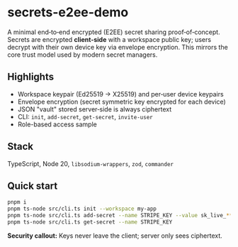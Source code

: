 # secrets-e2ee-demo
A minimal end‑to‑end encrypted (E2EE) secret sharing proof‑of‑concept. Secrets are encrypted **client‑side** with a workspace public key; users decrypt with their own device key via envelope encryption. This mirrors the core trust model used by modern secret managers.

## Highlights
- Workspace keypair (Ed25519 -> X25519) and per‑user device keypairs
- Envelope encryption (secret symmetric key encrypted for each device)
- JSON "vault" stored server‑side is always ciphertext
- CLI: `init`, `add-secret`, `get-secret`, `invite-user`
- Role-based access sample

## Stack
TypeScript, Node 20, `libsodium-wrappers`, `zod`, `commander`

## Quick start
```bash
pnpm i
pnpm ts-node src/cli.ts init --workspace my-app
pnpm ts-node src/cli.ts add-secret --name STRIPE_KEY --value sk_live_***
pnpm ts-node src/cli.ts get-secret --name STRIPE_KEY
```
**Security callout:** Keys never leave the client; server only sees ciphertext.
